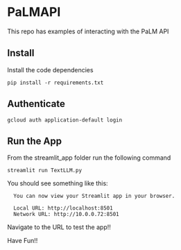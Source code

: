 # PaLMAPI
This repo has examples of interacting with the PaLM API

## Install

Install the code dependencies

```
pip install -r requirements.txt
```

## Authenticate

```
gcloud auth application-default login
```

## Run the App

From the streamlit_app folder run the following command
```
streamlit run TextLLM.py
```

You should see something like this:

```
  You can now view your Streamlit app in your browser.

  Local URL: http://localhost:8501
  Network URL: http://10.0.0.72:8501
```
Navigate to the URL to test the app!!

Have Fun!!



